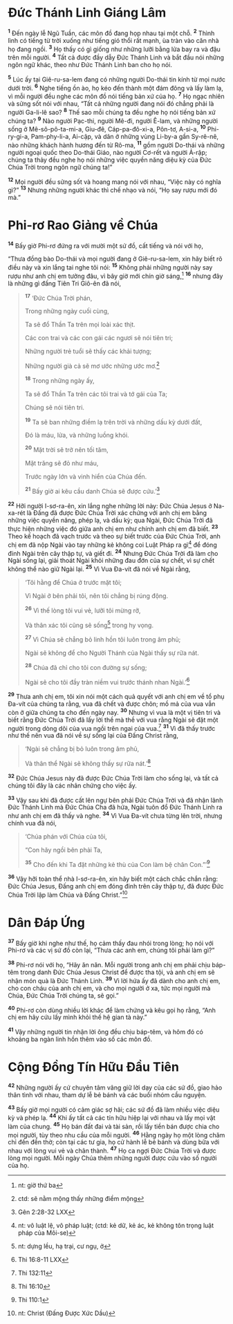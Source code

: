 # Ðức Thánh Linh Giáng Lâm

<sup><b>1</b></sup> Ðến ngày lễ Ngũ Tuần, các môn đồ đang họp nhau tại một chỗ. <sup><b>2</b></sup> Thình lình có tiếng từ trời xuống như tiếng gió thổi rất mạnh, ùa tràn vào căn nhà họ đang ngồi. <sup><b>3</b></sup> Họ thấy có gì giống như những lưỡi bằng lửa bay ra và đậu trên mỗi người. <sup><b>4</b></sup> Tất cả được đầy dẫy Ðức Thánh Linh và bắt đầu nói những ngôn ngữ khác, theo như Ðức Thánh Linh ban cho họ nói.

<sup><b>5</b></sup> Lúc ấy tại Giê-ru-sa-lem đang có những người Do-thái tin kính từ mọi nước dưới trời. <sup><b>6</b></sup> Nghe tiếng ồn ào, họ kéo đến thành một đám đông và lấy làm lạ, vì mỗi người đều nghe các môn đồ nói tiếng bản xứ của họ. <sup><b>7</b></sup> Họ ngạc nhiên và sửng sốt nói với nhau, “Tất cả những người đang nói đó chẳng phải là người Ga-li-lê sao? <sup><b>8</b></sup> Thế sao mỗi chúng ta đều nghe họ nói tiếng bản xứ chúng ta? <sup><b>9</b></sup> Nào người Pạc-thi, người Mê-đi, người Ê-lam, và những người sống ở Mê-sô-pô-ta-mi-a, Giu-đê, Cáp-pa-đô-xi-a, Pôn-tơ, A-si-a, <sup><b>10</b></sup> Phi-ry-gi-a, Pam-phy-li-a, Ai-cập, và dân ở những vùng Li-by-a gần Sy-rê-nê, nào những khách hành hương đến từ Rô-ma, <sup><b>11</b></sup> gồm người Do-thái và những người ngoại quốc theo Do-thái Giáo, nào người Cơ-rết và người Ả-rập; chúng ta thảy đều nghe họ nói những việc quyền năng diệu kỳ của Ðức Chúa Trời trong ngôn ngữ chúng ta!”

<sup><b>12</b></sup> Mọi người đều sửng sốt và hoang mang nói với nhau, “Việc này có nghĩa gì?” <sup><b>13</b></sup> Nhưng những người khác thì chế nhạo và nói, “Họ say rượu mới đó mà.”

# Phi-rơ Rao Giảng về Chúa

<sup><b>14</b></sup> Bấy giờ Phi-rơ đứng ra với mười một sứ đồ, cất tiếng và nói với họ,

“Thưa đồng bào Do-thái và mọi người đang ở Giê-ru-sa-lem, xin hãy biết rõ điều này và xin lắng tai nghe tôi nói: <sup><b>15</b></sup> Không phải những người này say rượu như anh chị em tưởng đâu, vì bây giờ mới chín giờ sáng,[^1-44f58733-1610-4aad-bd1f-7fb40170cd73] <sup><b>16</b></sup> nhưng đây là những gì đấng Tiên Tri Giô-ên đã nói,

> <sup><b>17</b></sup> ‘Ðức Chúa Trời phán,
>
> Trong những ngày cuối cùng,
>
> Ta sẽ đổ Thần Ta trên mọi loài xác thịt.
>
> Các con trai và các con gái các ngươi sẽ nói tiên tri;
>
> Những người trẻ tuổi sẽ thấy các khải tượng;
>
> Những người già cả sẽ mơ ước những ước mơ.[^2-44f58733-1610-4aad-bd1f-7fb40170cd73]
>
> <sup><b>18</b></sup> Trong những ngày ấy,
>
> Ta sẽ đổ Thần Ta trên các tôi trai và tớ gái của Ta;
>
> Chúng sẽ nói tiên tri.
>
> <sup><b>19</b></sup> Ta sẽ ban những điềm lạ trên trời và những dấu kỳ dưới đất,
>
> Ðó là máu, lửa, và những luồng khói.
>
> <sup><b>20</b></sup> Mặt trời sẽ trở nên tối tăm,
>
> Mặt trăng sẽ đỏ như máu,
>
> Trước ngày lớn và vinh hiển của Chúa đến.
>
> <sup><b>21</b></sup> Bấy giờ ai kêu cầu danh Chúa sẽ được cứu.’[^1@-44f58733-1610-4aad-bd1f-7fb40170cd73]

<sup><b>22</b></sup> Hỡi người I-sơ-ra-ên, xin lắng nghe những lời này: Ðức Chúa Jesus ở Na-xa-rét là Ðấng đã được Ðức Chúa Trời xác chứng với anh chị em bằng những việc quyền năng, phép lạ, và dấu kỳ; qua Ngài, Ðức Chúa Trời đã thực hiện những việc đó giữa anh chị em như chính anh chị em đã biết. <sup><b>23</b></sup> Theo kế hoạch đã vạch trước và theo sự biết trước của Ðức Chúa Trời, anh chị em đã nộp Ngài vào tay những kẻ không coi Luật Pháp ra gì[^3-44f58733-1610-4aad-bd1f-7fb40170cd73] để đóng đinh Ngài trên cây thập tự, và giết đi. <sup><b>24</b></sup> Nhưng Ðức Chúa Trời đã làm cho Ngài sống lại, giải thoát Ngài khỏi những đau đớn của sự chết, vì sự chết không thể nào giữ Ngài lại. <sup><b>25</b></sup> Vì Vua Ða-vít đã nói về Ngài rằng,

> ‘Tôi hằng để Chúa ở trước mặt tôi;
>
> Vì Ngài ở bên phải tôi, nên tôi chẳng bị rúng động.
>
> <sup><b>26</b></sup> Vì thế lòng tôi vui vẻ, lưỡi tôi mừng rỡ,
>
> Và thân xác tôi cũng sẽ sống[^4-44f58733-1610-4aad-bd1f-7fb40170cd73] trong hy vọng.
>
> <sup><b>27</b></sup> Vì Chúa sẽ chẳng bỏ linh hồn tôi luôn trong âm phủ;
>
> Ngài sẽ không để cho Người Thánh của Ngài thấy sự rữa nát.
>
> <sup><b>28</b></sup> Chúa đã chỉ cho tôi con đường sự sống;
>
> Ngài sẽ cho tôi đầy tràn niềm vui trước thánh nhan Ngài.’[^2@-44f58733-1610-4aad-bd1f-7fb40170cd73]

<sup><b>29</b></sup> Thưa anh chị em, tôi xin nói một cách quả quyết với anh chị em về tổ phụ Ða-vít của chúng ta rằng, vua đã chết và được chôn; mồ mả của vua vẫn còn ở giữa chúng ta cho đến ngày nay. <sup><b>30</b></sup> Nhưng vì vua là một vị tiên tri và biết rằng Ðức Chúa Trời đã lấy lời thề mà thề với vua rằng Ngài sẽ đặt một người trong dòng dõi của vua ngồi trên ngai của vua.[^3@-44f58733-1610-4aad-bd1f-7fb40170cd73] <sup><b>31</b></sup> Vì đã thấy trước như thế nên vua đã nói về sự sống lại của Ðấng Christ rằng,

> ‘Ngài sẽ chẳng bị bỏ luôn trong âm phủ,
>
> Và thân thể Ngài sẽ không thấy sự rữa nát.’[^4@-44f58733-1610-4aad-bd1f-7fb40170cd73]

<sup><b>32</b></sup> Ðức Chúa Jesus này đã được Ðức Chúa Trời làm cho sống lại, và tất cả chúng tôi đây là các nhân chứng cho việc ấy.

<sup><b>33</b></sup> Vậy sau khi đã được cất lên ngự bên phải Ðức Chúa Trời và đã nhận lãnh Ðức Thánh Linh mà Ðức Chúa Cha đã hứa, Ngài tuôn đổ Ðức Thánh Linh ra như anh chị em đã thấy và nghe. <sup><b>34</b></sup> Vì Vua Ða-vít chưa từng lên trời, nhưng chính vua đã nói,

> ‘Chúa phán với Chúa của tôi,
>
> “Con hãy ngồi bên phải Ta,
>
> <sup><b>35</b></sup> Cho đến khi Ta đặt những kẻ thù của Con làm bệ chân Con.”’[^5@-44f58733-1610-4aad-bd1f-7fb40170cd73]

<sup><b>36</b></sup> Vậy hỡi toàn thể nhà I-sơ-ra-ên, xin hãy biết một cách chắc chắn rằng: Ðức Chúa Jesus, Ðấng anh chị em đóng đinh trên cây thập tự, đã được Ðức Chúa Trời lập làm Chúa và Ðấng Christ.”[^5-44f58733-1610-4aad-bd1f-7fb40170cd73]

# Dân Ðáp Ứng

<sup><b>37</b></sup> Bấy giờ khi nghe như thế, họ cảm thấy đau nhói trong lòng; họ nói với Phi-rơ và các vị sứ đồ còn lại, “Thưa các anh em, chúng tôi phải làm gì?”

<sup><b>38</b></sup> Phi-rơ nói với họ, “Hãy ăn năn. Mỗi người trong anh chị em phải chịu báp-têm trong danh Ðức Chúa Jesus Christ để được tha tội, và anh chị em sẽ nhận món quà là Ðức Thánh Linh. <sup><b>39</b></sup> Vì lời hứa ấy đã dành cho anh chị em, cho con cháu của anh chị em, và cho mọi người ở xa, tức mọi người mà Chúa, Ðức Chúa Trời chúng ta, sẽ gọi.”

<sup><b>40</b></sup> Phi-rơ còn dùng nhiều lời khác để làm chứng và kêu gọi họ rằng, “Anh chị em hãy cứu lấy mình khỏi thế hệ gian tà này.”

<sup><b>41</b></sup> Vậy những người tin nhận lời ông đều chịu báp-têm, và hôm đó có khoảng ba ngàn linh hồn thêm vào số các môn đồ.

# Cộng Ðồng Tín Hữu Ðầu Tiên

<sup><b>42</b></sup> Những người ấy cứ chuyên tâm vâng giữ lời dạy của các sứ đồ, giao hảo thân tình với nhau, tham dự lễ bẻ bánh và các buổi nhóm cầu nguyện.

<sup><b>43</b></sup> Bấy giờ mọi người có cảm giác sợ hãi; các sứ đồ đã làm nhiều việc diệu kỳ và phép lạ. <sup><b>44</b></sup> Khi ấy tất cả các tín hữu hiệp lại với nhau và lấy mọi vật làm của chung. <sup><b>45</b></sup> Họ bán đất đai và tài sản, rồi lấy tiền bán được chia cho mọi người, tùy theo nhu cầu của mỗi người. <sup><b>46</b></sup> Hằng ngày họ một lòng chăm chỉ đến đền thờ; còn tại các tư gia, họ cử hành lễ bẻ bánh và dùng bữa với nhau với lòng vui vẻ và chân thành. <sup><b>47</b></sup> Họ ca ngợi Ðức Chúa Trời và được lòng mọi người. Mỗi ngày Chúa thêm những người được cứu vào số người của họ.

[^1-44f58733-1610-4aad-bd1f-7fb40170cd73]: nt: giờ thứ ba

[^2-44f58733-1610-4aad-bd1f-7fb40170cd73]: ctd: sẽ nằm mộng thấy những điềm mộng

[^3-44f58733-1610-4aad-bd1f-7fb40170cd73]: nt: vô luật lệ, vô pháp luật; (ctd: kẻ dữ, kẻ ác, kẻ không tôn trọng luật pháp của Môi-se)

[^4-44f58733-1610-4aad-bd1f-7fb40170cd73]: nt: dựng lều, hạ trại, cư ngụ, ở

[^5-44f58733-1610-4aad-bd1f-7fb40170cd73]: nt: Christ (Ðấng Ðược Xức Dầu)

[^1@-44f58733-1610-4aad-bd1f-7fb40170cd73]: Gên 2:28-32 LXX

[^2@-44f58733-1610-4aad-bd1f-7fb40170cd73]: Thi 16:8-11 LXX

[^3@-44f58733-1610-4aad-bd1f-7fb40170cd73]: Thi 132:11

[^4@-44f58733-1610-4aad-bd1f-7fb40170cd73]: Thi 16:10

[^5@-44f58733-1610-4aad-bd1f-7fb40170cd73]: Thi 110:1
